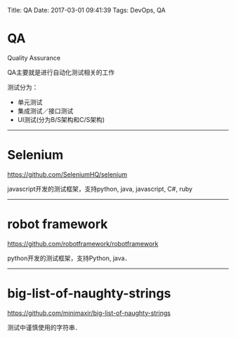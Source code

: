Title: QA
Date: 2017-03-01 09:41:39
Tags: DevOps, QA



# QA

Quality Assurance

QA主要就是进行自动化测试相关的工作

测试分为：

* 单元测试
* 集成测试／接口测试
* UI测试(分为B/S架构和C/S架构)

***

# Selenium

<https://github.com/SeleniumHQ/selenium>

javascript开发的测试框架，支持python, java, javascript, C#, ruby

***

# robot framework

<https://github.com/robotframework/robotframework>

python开发的测试框架，支持Python, java．

***

# big-list-of-naughty-strings

<https://github.com/minimaxir/big-list-of-naughty-strings>

测试中谨慎使用的字符串．

